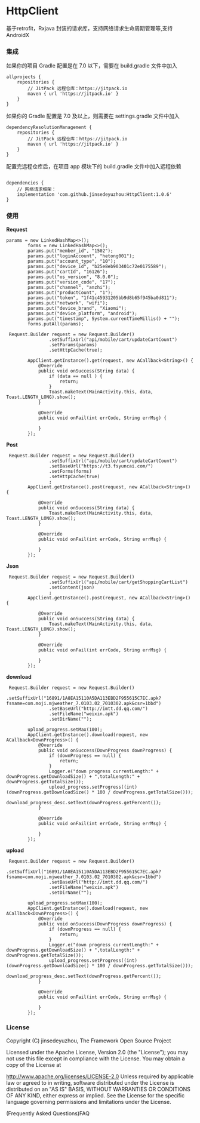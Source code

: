 # HttpClient
基于retrofit，Rxjava 封装的请求库，支持网络请求生命周期管理等,支持AndroidX


### 集成
如果你的项目 Gradle 配置是在 7.0 以下，需要在 build.gradle 文件中加入
```
allprojects {
    repositories {
        // JitPack 远程仓库：https://jitpack.io
        maven { url 'https://jitpack.io' }
    }
}
```
如果你的 Gradle 配置是 7.0 及以上，则需要在 settings.gradle 文件中加入
```
dependencyResolutionManagement {
    repositories {
        // JitPack 远程仓库：https://jitpack.io
        maven { url 'https://jitpack.io' }
    }
}
```
配置完远程仓库后，在项目 app 模块下的 build.gradle 文件中加入远程依赖
```

dependencies {
    // 网络请求框架：
    implementation 'com.github.jinsedeyuzhou:HttpClient:1.0.6'
}
```
### 使用

**Request**
```
params = new LinkedHashMap<>();
        forms = new LinkedHashMap<>();
        params.put("member_id", "1502");
        params.put("loginAccount", "hetong001");
        params.put("account_type", "10");
        params.put("device_id", "b25e8eb903401c72e0175589");
        params.put("cartId", "16126");
        params.put("os_version", "8.0.0");
        params.put("version_code", "17");
        params.put("channel", "anzhi");
        params.put("productCount", "1");
        params.put("token", "1f41c45931205bb9d8b65f945ba0d811");
        params.put("network", "wifi");
        params.put("device_brand", "Xiaomi");
        params.put("device_platform", "android");
        params.put("timestamp", System.currentTimeMillis() + "");
        forms.putAll(params);

 Request.Builder request = new Request.Builder()
                .setSuffixUrl("api/mobile/cart/updateCartCount")
                .setParams(params)
                .setHttpCache(true);

        AppClient.getInstance().get(request, new ACallback<String>() {
            @Override
            public void onSuccess(String data) {
                if (data == null ) {
                    return;
                }
                Toast.makeText(MainActivity.this, data, Toast.LENGTH_LONG).show();
            }

            @Override
            public void onFail(int errCode, String errMsg) {

            }
        });

```
**Post**
```
 Request.Builder request = new Request.Builder()
                .setSuffixUrl("api/mobile/cart/updateCartCount")
                .setBaseUrl("https://t3.fsyuncai.com/")
                .setForms(forms)
                .setHttpCache(true)
                ;
        AppClient.getInstance().post(request, new ACallback<String>() {

            @Override
            public void onSuccess(String data) {
                Toast.makeText(MainActivity.this, data, Toast.LENGTH_LONG).show();
            }

            @Override
            public void onFail(int errCode, String errMsg) {

            }
        });
```
**Json**
```
 Request.Builder request = new Request.Builder()
                .setSuffixUrl("api/mobile/cart/getShoppingCartList")
                .setContent(json)
                ;
        AppClient.getInstance().post(request, new ACallback<String>() {

            @Override
            public void onSuccess(String data) {
                Toast.makeText(MainActivity.this, data, Toast.LENGTH_LONG).show();
            }

            @Override
            public void onFail(int errCode, String errMsg) {

            }
        });
```
**download**
```
 Request.Builder request = new Request.Builder()
                .setSuffixUrl("16891/1A8EA15110A5DA113EBD2F955615C7EC.apk?fsname=com.moji.mjweather_7.0103.02_7010302.apk&csr=1bbd")
                .setBaseUrl("http://imtt.dd.qq.com/")
                .setFileName("weixin.apk")
                .setDirName("");

        upload_progress.setMax(100);
        AppClient.getInstance().download(request, new ACallback<DownProgress>() {
            @Override
            public void onSuccess(DownProgress downProgress) {
                if (downProgress == null) {
                    return;
                }
                Logger.e("down progress currentLength:" + downProgress.getDownloadSize() + ",totalLength:" + downProgress.getTotalSize());
                upload_progress.setProgress((int) (downProgress.getDownloadSize() * 100 / downProgress.getTotalSize()));
                download_progress_desc.setText(downProgress.getPercent());
            }

            @Override
            public void onFail(int errCode, String errMsg) {

            }
        });
```
**upload**
```
 Request.Builder request = new Request.Builder()
                .setSuffixUrl("16891/1A8EA15110A5DA113EBD2F955615C7EC.apk?fsname=com.moji.mjweather_7.0103.02_7010302.apk&csr=1bbd")
                .setBaseUrl("http://imtt.dd.qq.com/")
                .setFileName("weixin.apk")
                .setDirName("");

        upload_progress.setMax(100);
        AppClient.getInstance().download(request, new ACallback<DownProgress>() {
            @Override
            public void onSuccess(DownProgress downProgress) {
                if (downProgress == null) {
                    return;
                }
                Logger.e("down progress currentLength:" + downProgress.getDownloadSize() + ",totalLength:" + downProgress.getTotalSize());
                upload_progress.setProgress((int) (downProgress.getDownloadSize() * 100 / downProgress.getTotalSize()));
                download_progress_desc.setText(downProgress.getPercent());
            }

            @Override
            public void onFail(int errCode, String errMsg) {

            }
        });
```
### License
Copyright (C) jinsedeyuzhou, The Framework Open Source Project

Licensed under the Apache License, Version 2.0 (the "License"); you may not use this file except in compliance with the License. You may obtain a copy of the License at

http://www.apache.org/licenses/LICENSE-2.0
Unless required by applicable law or agreed to in writing, software distributed under the License is distributed on an "AS IS" BASIS, WITHOUT WARRANTIES OR CONDITIONS OF ANY KIND, either express or implied. See the License for the specific language governing permissions and limitations under the License.

(Frequently Asked Questions)FAQ
